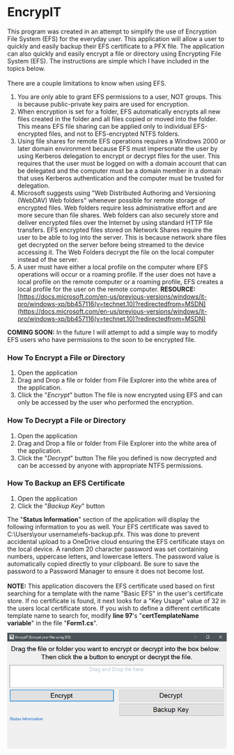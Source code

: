 # EncrypIT
This program was created in an attempt to simplify the use of Encryption File System (EFS) for the everyday user. This application will allow a user to quickly and easily backup their EFS certificate to a PFX file. The application can also quickly and easily encrypt a file or directory using Encrypting File System (EFS). The instructions are simple which I have included in the topics below. <br>
<br>
There are a couple limitations to know when using EFS. 
1. You are only able to grant EFS permissions to a user, NOT groups. This is because public-private key pairs are used for encryption.
2. When encryption is set for a folder, EFS automatically encrypts all new files created in the folder and all files copied or moved into the folder. This means EFS file sharing can be applied only to individual EFS-encrypted files, and not to EFS-encrypted NTFS folders.
3. Using file shares for remote EFS operations requires a Windows 2000 or later domain environment because EFS must impersonate the user by using Kerberos delegation to encrypt or decrypt files for the user. This requires that the user must be logged on with a domain account that can be delegated and the computer must be a domain member in a domain that uses Kerberos authentication and the computer must be trusted for delegation.
4. Microsoft suggests using "Web Distributed Authoring and Versioning (WebDAV) Web folders" whenever possible for remote storage of encrypted files. Web folders require less administrative effort and are more secure than file shares. Web folders can also securely store and deliver encrypted files over the Internet by using standard HTTP file transfers. EFS encrypted files stored on Network Shares require the user to be able to log into the server. This is because network share files get decrypted on the server before being streamed to the device accessing it. The Web Folders decrypt the file on the local computer instead of the server.
5. A user must have either a local profile on the computer where EFS operations will occur or a roaming profile. If the user does not have a local profile on the remote computer or a roaming profile, EFS creates a local profile for the user on the remote computer.
__RESOURCE:__ [https://docs.microsoft.com/en-us/previous-versions/windows/it-pro/windows-xp/bb457116(v=technet.10)?redirectedfrom=MSDN](https://docs.microsoft.com/en-us/previous-versions/windows/it-pro/windows-xp/bb457116(v=technet.10)?redirectedfrom=MSDN)

__COMING SOON:__ In the future I will attempt to add a simple way to modify EFS users who have permissions to the soon to be encrypted file.

### How To Encrypt a File or Directory
1. Open the application
2. Drag and Drop a file or folder from File Explorer into the white area of the application.
3. Click the "_Encrypt_" button
The file is now encrypted using EFS and can only be accessed by the user who performed the encryption.

### How To Decrypt a File or Directory
1. Open the application
2. Drag and Drop a file or folder from File Explorer into the white area of the application.
3. Click the "_Decrypt_" button
The file you defined is now decrypted and can be accessed by anyone with appropriate NTFS permissions.

### How To Backup an EFS Certificate
1. Open the application
2. Click the "_Backup Key_" button

The "__Status Information__" section of the application will display the following information to you as well.
Your EFS certificate was saved to C:\\Users\\your username\\efs-backup.pfx. This was done to prevent accidental upload to a OneDrive cloud ensuring the EFS certificate stays on the local device.
A random 20 character password was set containing numbers, uppercase letters, and lowercase letters.
The password value is automatically copied directly to your clipboard. Be sure to save the password to a Password Manager to ensure it does not become lost. <br>
<br>
__NOTE:__ This application discovers the EFS certificate used based on first searching for a template with the name "Basic EFS" in the user's certificate store. If no certificate is found, it next looks for a "Key Usage" value of 32 in the users local certificate store. If you wish to define a different certificate template name to search for, modify __line 97__'s "__certTemplateName variable__" in the file "__Form1.cs__".

![EncrypIT](https://github.com/OsbornePro/EncrypIT/raw/main/EncrypIT/EncrypIT.png)
